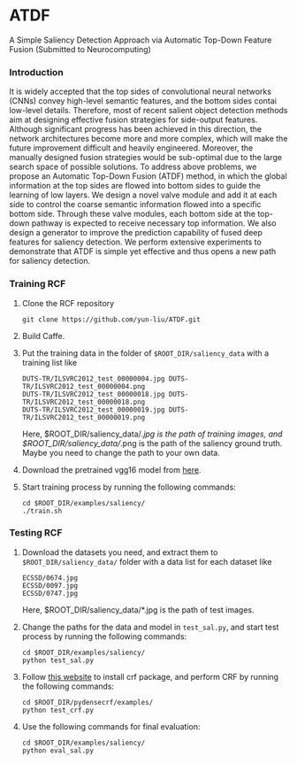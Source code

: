 # ATDF
A Simple Saliency Detection Approach via Automatic Top-Down Feature Fusion (Submitted to Neurocomputing)

### Introduction

It is widely accepted that the top sides of convolutional neural networks (CNNs) convey high-level semantic features, and the bottom sides contai low-level details. Therefore, most of recent salient object detection methods aim at designing effective fusion strategies for side-output features. Although significant progress has been achieved in this direction, the network architectures become more and more complex, which will make the future improvement difficult and heavily engineered. Moreover, the manually designed fusion strategies would be sub-optimal due to the large search space of possible solutions. To address above problems, we propose an Automatic Top-Down Fusion (ATDF) method, in which the global information at the top sides are flowed into bottom sides to guide the learning of low layers. We design a novel valve module and add it at each side to control the coarse semantic information flowed into a specific bottom side. Through these valve modules, each bottom side at the top-down pathway is expected to receive necessary top information. We also design a generator to improve the prediction capability of fused deep features for saliency detection. We perform extensive experiments to demonstrate that ATDF is simple yet effective and thus opens a new path for saliency detection.

### Training RCF

1. Clone the RCF repository
    ```Shell
    git clone https://github.com/yun-liu/ATDF.git
    ```
    
2. Build Caffe.

3. Put the training data in the folder of `$ROOT_DIR/saliency_data` with a training list like

    ```
    DUTS-TR/ILSVRC2012_test_00000004.jpg DUTS-TR/ILSVRC2012_test_00000004.png
    DUTS-TR/ILSVRC2012_test_00000018.jpg DUTS-TR/ILSVRC2012_test_00000018.png
    DUTS-TR/ILSVRC2012_test_00000019.jpg DUTS-TR/ILSVRC2012_test_00000019.png
    ```
   Here, $ROOT_DIR/saliency_data/*.jpg is the path of training images, and $ROOT_DIR/saliency_data/*.png is the path of the saliency ground truth. Maybe you need to change the path to your own data.


4. Download the pretrained vgg16 model from [here](http://mftp.mmcheng.net/liuyun/rcf/model/5stage-vgg.caffemodel).

5. Start training process by running the following commands:

    ```Shell
    cd $ROOT_DIR/examples/saliency/
    ./train.sh
    ```

### Testing RCF

1. Download the datasets you need, and extract them to `$ROOT_DIR/saliency_data/` folder with a data list for each dataset like

    ```
    ECSSD/0674.jpg
    ECSSD/0097.jpg
    ECSSD/0747.jpg
    ```
   Here, $ROOT_DIR/saliency_data/*.jpg is the path of test images.

2. Change the paths for the data and model in `test_sal.py`, and start test process by running the following commands:

    ```Shell
    cd $ROOT_DIR/examples/saliency/
    python test_sal.py
    ```
    
3. Follow [this website](https://github.com/Andrew-Qibin/dss_crf) to install crf package, and perform CRF by running the following commands:
    
    ```Shell
    cd $ROOT_DIR/pydensecrf/examples/
    python test_crf.py
    ```
    
4. Use the following commands for final evaluation:

    ```Shell
    cd $ROOT_DIR/examples/saliency/
    python eval_sal.py
    ```

